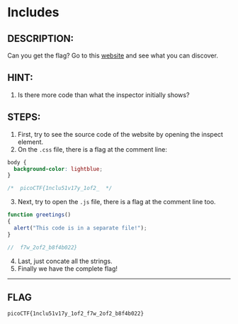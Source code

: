 # Includes
## DESCRIPTION:
Can you get the flag?
Go to this [website](http://saturn.picoctf.net:57833) and see what you can discover.
## HINT:
1. Is there more code than what the inspector initially shows?
## STEPS:
1. First, try to see the source code of the website by opening the inspect element.
2. On the `.css` file, there is a flag at the comment line:
```css
body {
  background-color: lightblue;
}

/*  picoCTF{1nclu51v17y_1of2_  */
```
3. Next, try to open the `.js` file, there is a flag at the comment line too.
```js
function greetings()
{
  alert("This code is in a separate file!");
}

//  f7w_2of2_b8f4b022}
```
4. Last, just concate all the strings.
5. Finally we have the complete flag!


---

## FLAG
```
picoCTF{1nclu51v17y_1of2_f7w_2of2_b8f4b022}
```
